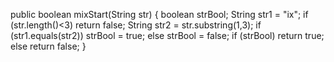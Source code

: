 public boolean mixStart(String str) {
  boolean strBool;
  String str1 = "ix";
  if (str.length()<3)
  return false;
  String str2 = str.substring(1,3);
  if (str1.equals(str2))
  strBool = true;
  else 
  strBool = false;
  if (strBool)
  return true;
  else 
  return false;
}